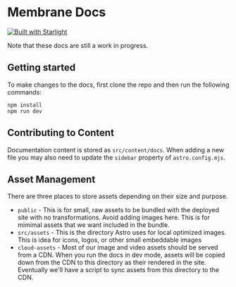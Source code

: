 # Membrane Docs

[![Built with Starlight](https://astro.badg.es/v2/built-with-starlight/tiny.svg)](https://starlight.astro.build)

Note that these docs are still a work in progress.

## Getting started

To make changes to the docs, first clone the repo and then run the following commands:

```
npm install
npm run dev
```

## Contributing to Content

Documentation content is stored as `src/content/docs`. When adding a new file you may also need to update the `sidebar` property of `astro.config.mjs`.

## Asset Management

There are three places to store assets depending on their size and purpose.

- `public` - This is for small, raw assets to be bundled with the deployed site with no transformations. Avoid adding images here. This is for mimimal assets that we want included in the bundle.
- `src/assets` - This is the directory Astro uses for local optimized images. This is idea for icons, logos, or other small embeddable images
- `cloud-assets` - Most of our image and video assets should be served from a CDN. When you run the docs in dev mode, assets will be copied down from the CDN to this directory as their rendered in the site. Eventually we'll have a script to sync assets from this directory to the CDN.
